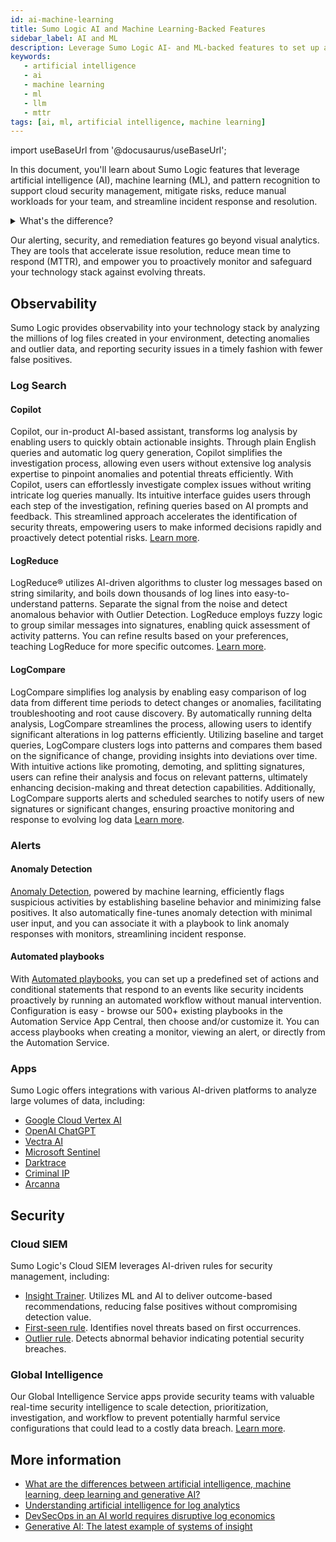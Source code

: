 ```yaml
---
id: ai-machine-learning
title: Sumo Logic AI and Machine Learning-Backed Features
sidebar_label: AI and ML
description: Leverage Sumo Logic AI- and ML-backed features to set up alerts, resolve issues, and reduce MTTR.
keywords:
   - artificial intelligence
   - ai
   - machine learning
   - ml
   - llm
   - mttr
tags: [ai, ml, artificial intelligence, machine learning]
---
```


import useBaseUrl from '@docusaurus/useBaseUrl';

In this document, you'll learn about Sumo Logic features that leverage artificial intelligence (AI), machine learning (ML), and pattern recognition to support cloud security management, mitigate risks, reduce manual workloads for your team, and streamline incident response and resolution.


<details>
<summary>What's the difference?</summary>

AI encompasses machines that mimic human-like intelligence, leveraging algorithms to compute tasks efficiently. It includes machine learning and deep learning.

ML, a subset of AI, involves training machines to learn from data without explicit programming, improving performance over time. Within ML, there are various types: supervised learning, unsupervised learning, semi-supervised learning, and reinforcement learning, each suited for different problem settings such as classification, regression, and clustering.

Deep learning, another subset of AI, employs artificial neural networks with multiple layers to process data, excelling in tasks like image recognition and natural language understanding. Generative AI, closely related to deep learning, produces new data resembling training data, often utilizing large language models like GPT.

Pattern learning is fundamental to machine learning and deep learning, where algorithms discern patterns in data to make predictions or classifications, enabling advancements in various fields through data-driven decision-making.

</details>

Our alerting, security, and remediation features go beyond visual analytics. They are tools that accelerate issue resolution, reduce mean time to respond (MTTR), and empower you to proactively monitor and safeguard your technology stack against evolving threats.

<!-- Remove or ask brand to create a cleaner, branded version
<img src={useBaseUrl('img/get-started/ai-diagram.png')} alt="ai-diagram.png" />
-->

## Observability

Sumo Logic provides observability into your technology stack by analyzing the millions of log files created in your environment, detecting anomalies and outlier data, and reporting security issues in a timely fashion with fewer false positives.


### Log Search

#### Copilot

Copilot, our in-product AI-based assistant, transforms log analysis by enabling users to quickly obtain actionable insights. Through plain English queries and automatic log query generation, Copilot simplifies the investigation process, allowing even users without extensive log analysis expertise to pinpoint anomalies and potential threats efficiently. With Copilot, users can effortlessly investigate complex issues without writing intricate log queries manually. Its intuitive interface guides users through each step of the investigation, refining queries based on AI prompts and feedback. This streamlined approach accelerates the identification of security threats, empowering users to make informed decisions rapidly and proactively detect potential risks. [Learn more](/docs/search/copilot).

#### LogReduce

LogReduce&reg; utilizes AI-driven algorithms to cluster log messages based on string similarity, and boils down thousands of log lines into easy-to-understand patterns. Separate the signal from the noise and detect anomalous behavior with Outlier Detection. LogReduce employs fuzzy logic to group similar messages into signatures, enabling quick assessment of activity patterns. You can refine results based on your preferences, teaching LogReduce for more specific outcomes. [Learn more](/docs/search/logreduce).

#### LogCompare

LogCompare simplifies log analysis by enabling easy comparison of log data from different time periods to detect changes or anomalies, facilitating troubleshooting and root cause discovery. By automatically running delta analysis, LogCompare streamlines the process, allowing users to identify significant alterations in log patterns efficiently. Utilizing baseline and target queries, LogCompare clusters logs into patterns and compares them based on the significance of change, providing insights into deviations over time. With intuitive actions like promoting, demoting, and splitting signatures, users can refine their analysis and focus on relevant patterns, ultimately enhancing decision-making and threat detection capabilities. Additionally, LogCompare supports alerts and scheduled searches to notify users of new signatures or significant changes, ensuring proactive monitoring and response to evolving log data [Learn more](/docs/search/logcompare).

### Alerts

#### Anomaly Detection

[Anomaly Detection](/docs/alerts/monitors/create-monitor/#select-monitor-type-and-detection-method), powered by machine learning, efficiently flags suspicious activities by establishing baseline behavior and minimizing false positives. It also automatically fine-tunes anomaly detection with minimal user input, and you can associate it with a playbook to link anomaly responses with monitors, streamlining incident response.

#### Automated playbooks

With [Automated playbooks](/docs/alerts/monitors/use-playbooks-with-monitors), you can set up a predefined set of actions and conditional statements that respond to an events like security incidents proactively by running an automated workflow without manual intervention. Configuration is easy - browse our 500+ existing playbooks in the Automation Service App Central, then choose and/or customize it. You can access playbooks when creating a monitor, viewing an alert, or directly from the Automation Service.

### Apps

Sumo Logic offers integrations with various AI-driven platforms to analyze large volumes of data, including:

* [Google Cloud Vertex AI](/docs/integrations/google/cloud-vertex-ai)
* [OpenAI ChatGPT](/docs/platform-services/automation-service/app-central/integrations/openai-chatgpt)
* [Vectra AI](/docs/platform-services/automation-service/app-central/integrations/vectra)
* [Microsoft Sentinel](/docs/platform-services/automation-service/app-central/integrations/microsoft-sentinel)
* [Darktrace](/docs/platform-services/automation-service/app-central/integrations/darktrace)
* [Criminal IP](/docs/platform-services/automation-service/app-central/integrations/criminal-ip)
* [Arcanna](/docs/platform-services/automation-service/app-central/integrations/arcanna)

<!-- Removed - not in Kanso
### Root Cause Explorer

Accelerates troubleshooting by surfacing events of interest correlated with application incidents. [Learn more](/docs/observability/root-cause-explorer)
-->

## Security

### Cloud SIEM

Sumo Logic's Cloud SIEM leverages AI-driven rules for security management, including:

* [Insight Trainer](/docs/cse/rules/insight-trainer). Utilizes ML and AI to deliver outcome-based recommendations, reducing false positives without compromising detection value.
* [First-seen rule](/docs/cse/rules/write-first-seen-rule). Identifies novel threats based on first occurrences.
* [Outlier rule](/docs/cse/rules/write-outlier-rule/). Detects abnormal behavior indicating potential security breaches.

### Global Intelligence

Our Global Intelligence Service apps provide security teams with valuable real-time security intelligence to scale detection, prioritization, investigation, and workflow to prevent potentially harmful service configurations that could lead to a costly data breach. [Learn more](/docs/integrations/global-intelligence).


## More information

* [What are the differences between artificial intelligence, machine learning, deep learning and generative AI?](https://www.sumologic.com/blog/machine-learning-deep-learning)
* [Understanding artificial intelligence for log analytics](https://www.sumologic.com/guides/machine-data-analytics)
* [DevSecOps in an AI world requires disruptive log economics](https://www.sumologic.com/blog/devsecops-ai-disruptive-log-economics)
* [Generative AI: The latest example of systems of insight](https://www.sumologic.com/blog/generative-ai-latest-example-systems-of-insight)
<!--
-bashyam's blog about how we trained our AI
-Flex Pricing? The more log data ingested, the sharper your analytics and ML/AI insights become. By eliminating ingest limitations and empowering an ML/AI-driven single source of truth for analytics, Flex enables DevOps and DevSecOps teams to troubleshoot faster, accelerate release velocity, and ensure reliable, secure digital experiences.
-Splunk-to-Sumo conversion migration tool?
-->
